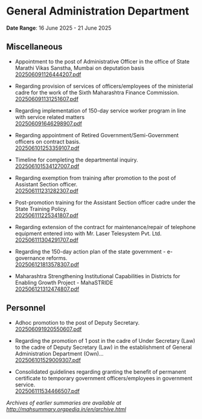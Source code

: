 # General Administration Department

**Date Range**: 16 June 2025 - 21 June 2025


## Miscellaneous
- Appointment to the post of Administrative Officer in the office of State Marathi Vikas Sanstha, Mumbai on deputation basis\
  [202506091126444207.pdf](https://gr.maharashtra.gov.in/Site/Upload/Government%20Resolutions/English/202506091126444207.pdf)

- Regarding provision of services of officers/employees of the ministerial cadre for the work of the Sixth Maharashtra Finance Commission.\
  [202506091131251607.pdf](https://gr.maharashtra.gov.in/Site/Upload/Government%20Resolutions/English/202506091131251607.pdf)

- Regarding implementation of 150-day service worker program in line with service related matters\
  [202506091646298907.pdf](https://gr.maharashtra.gov.in/Site/Upload/Government%20Resolutions/English/202506091646298907.pdf)

- Regarding appointment of Retired Government/Semi-Government officers on contract basis.\
  [202506101253359107.pdf](https://gr.maharashtra.gov.in/Site/Upload/Government%20Resolutions/English/202506101253359107.pdf)

- Timeline for completing the departmental inquiry.\
  [202506101534127007.pdf](https://gr.maharashtra.gov.in/Site/Upload/Government%20Resolutions/English/202506101534127007.pdf)

- Regarding exemption from training after promotion to the post of Assistant Section officer.\
  [202506111231282307.pdf](https://gr.maharashtra.gov.in/Site/Upload/Government%20Resolutions/English/202506111231282307.pdf)

- Post-promotion training for the Assistant Section officer cadre under the State Training Policy.\
  [202506111225341807.pdf](https://gr.maharashtra.gov.in/Site/Upload/Government%20Resolutions/English/202506111225341807.pdf)

- Regarding extension of the contract for maintenance/repair of telephone equipment entered into with Mr. Laser Telesystem Pvt. Ltd.\
  [202506111304291707.pdf](https://gr.maharashtra.gov.in/Site/Upload/Government%20Resolutions/English/202506111304291707.pdf)

- Regarding the 150-day action plan of the state government - e-governance reforms.\
  [202506121813578307.pdf](https://gr.maharashtra.gov.in/Site/Upload/Government%20Resolutions/English/202506121813578307.pdf)

- Maharashtra Strengthening Institutional Capabilities in Districts for Enabling Growth Project - MahaSTRIDE\
  [202506121312474807.pdf](https://gr.maharashtra.gov.in/Site/Upload/Government%20Resolutions/English/202506121312474807.pdf)

## Personnel
- Adhoc promotion to the post of Deputy Secretary.\
  [202506091920550607.pdf](https://gr.maharashtra.gov.in/Site/Upload/Government%20Resolutions/English/202506091920550607.pdf)

- Regarding the promotion of 1 post in the cadre of Under Secretary (Law) to the cadre of Deputy Secretary (Law) in the establishment of General Administration Department (Own)...\
  [202506101529009307.pdf](https://gr.maharashtra.gov.in/Site/Upload/Government%20Resolutions/English/202506101529009307.pdf)

- Consolidated guidelines regarding granting the benefit of permanent certificate to temporary government officers/employees in government service.\
  [202506111534466507.pdf](https://gr.maharashtra.gov.in/Site/Upload/Government%20Resolutions/English/202506111534466507.pdf)


*Archives of earlier summaries are available at http://mahsummary.orgpedia.in/en/archive.html*